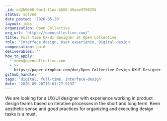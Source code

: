 ```yaml
---
_id: ed2b0060-9ac3-11ea-b588-39aae9709255
status: solved
date_posted: '2020-05-20'
layout: jobs
organization: Open Collective
org_url: 'https://opencollective.com/'
title: Full-time UX/UI designer at Open Collective
role: 'Interface design, User experience, Digital design'
compensation: paid
deliverables: ''
how_to_apply:
  - memo@opencollective.com
  - >-
    https://paper.dropbox.com/doc/Open-Collective-Design-UXUI-Designer--A0U_aV5aqSt6NgPvHEC1l2yiAQ-oiqzYTeCKjigIxirAsFYM
github_handle: ''
tags: 'digital, full-time, interface-design'
date: '2020-05-20T18:01:27.923Z'
---
```

We are looking for a UX/UI designer with experience working in product design teams based on iterative processes in the short and long term. Keen aesthetic sense and good practices for organizing and executing design tasks is a must.
